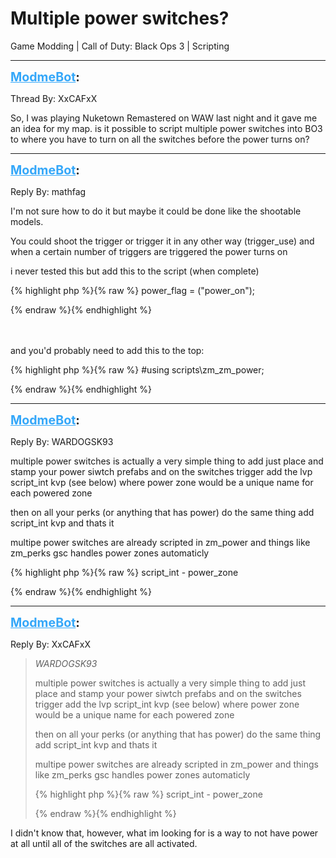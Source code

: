 # Multiple power switches?
Game Modding | Call of Duty: Black Ops 3 | Scripting

---
<strong style="font-size: 1.4em;"><span style="text-decoration: underline;text-decoration-color: #34a7f9;"><span style="color:#34a7f9;">ModmeBot</span></span>:</strong>

<p>Thread By: XxCAFxX<br /><p style="text-align:left;">So, I was playing Nuketown Remastered on WAW last night and it gave me an idea for my map. is it possible to script multiple power switches into BO3 to where you have to turn on all the switches before the power turns on?</p></p>

---
<strong style="font-size: 1.4em;"><span style="text-decoration: underline;text-decoration-color: #34a7f9;"><span style="color:#34a7f9;">ModmeBot</span></span>:</strong>

<p>Reply By: mathfag<br /><p style="text-align:left;">I&#39;m not sure how to do it but maybe it could be done like the shootable models.</p><p style="text-align:left;"></p><p style="text-align:left;">You could shoot the trigger or trigger it in any other way (trigger_use) and when a certain number of triggers are triggered the power turns on</p><p style="text-align:left;"></p><p style="text-align:left;"></p><p style="text-align:left;">i never tested this but add this to the script (when complete)</p><p style="text-align:left;"></p>{% highlight php %}{% raw %}
power_flag = ("power_on");

{% endraw %}{% endhighlight %}
<br /><br /><br /><p style="text-align:left;">and you&#39;d probably need to add this to the top:</p>{% highlight php %}{% raw %}
#using scripts\zm\_zm_power;

{% endraw %}{% endhighlight %}
</p>

---
<strong style="font-size: 1.4em;"><span style="text-decoration: underline;text-decoration-color: #34a7f9;"><span style="color:#34a7f9;">ModmeBot</span></span>:</strong>

<p>Reply By: WARDOGSK93<br /><p style="text-align:left;">multiple power switches is actually a very simple thing to add just place and stamp your power siwtch prefabs and on the switches trigger add the lvp script_int kvp (see below) where power zone would be a unique name for each powered zone</p><p style="text-align:left;">then on all your perks (or anything that has power) do the same thing add script_int kvp and thats it</p><p style="text-align:left;">multipe power switches are already scripted in zm_power and things like zm_perks gsc handles power zones automaticly</p>{% highlight php %}{% raw %}
script_int - power_zone

{% endraw %}{% endhighlight %}
</p>

---
<strong style="font-size: 1.4em;"><span style="text-decoration: underline;text-decoration-color: #34a7f9;"><span style="color:#34a7f9;">ModmeBot</span></span>:</strong>

<p>Reply By: XxCAFxX<br /><blockquote><em>WARDOGSK93</em><p style="text-align:left;">multiple power switches is actually a very simple thing to add just place and stamp your power siwtch prefabs and on the switches trigger add the lvp script_int kvp (see below) where power zone would be a unique name for each powered zone</p><p style="text-align:left;">then on all your perks (or anything that has power) do the same thing add script_int kvp and thats it</p><p style="text-align:left;">multipe power switches are already scripted in zm_power and things like zm_perks gsc handles power zones automaticly</p>{% highlight php %}{% raw %}
script_int - power_zone

{% endraw %}{% endhighlight %}
<br /></blockquote><p style="text-align:left;">I didn&#39;t know that, however, what im looking for is a way to not have power at all until all of the switches are all activated.</p></p>
